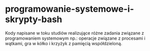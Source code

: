 # programowanie-systemowe-i-skrypty-bash

Kody napisane w toku studiów realizujące różne zadania związane z programowaniem systemowym np.: operacje związane z procesami i wątkami, gra w kółko i krzyżyk z pamięcią współdzieloną.
